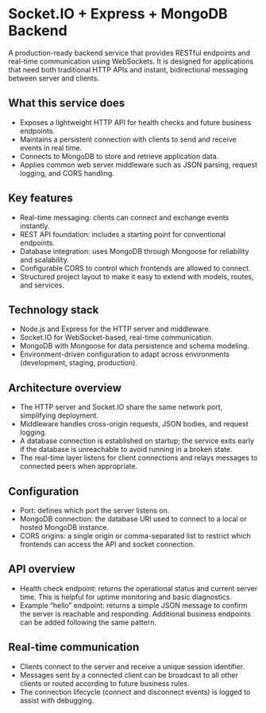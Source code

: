 # Socket.IO + Express + MongoDB Backend

A production-ready backend service that provides RESTful endpoints and real-time communication using WebSockets. It is designed for applications that need both traditional HTTP APIs and instant, bidirectional messaging between server and clients.

## What this service does
- Exposes a lightweight HTTP API for health checks and future business endpoints.
- Maintains a persistent connection with clients to send and receive events in real time.
- Connects to MongoDB to store and retrieve application data.
- Applies common web server middleware such as JSON parsing, request logging, and CORS handling.

## Key features
- Real-time messaging: clients can connect and exchange events instantly.
- REST API foundation: includes a starting point for conventional endpoints.
- Database integration: uses MongoDB through Mongoose for reliability and scalability.
- Configurable CORS to control which frontends are allowed to connect.
- Structured project layout to make it easy to extend with models, routes, and services.

## Technology stack
- Node.js and Express for the HTTP server and middleware.
- Socket.IO for WebSocket-based, real-time communication.
- MongoDB with Mongoose for data persistence and schema modeling.
- Environment-driven configuration to adapt across environments (development, staging, production).

## Architecture overview
- The HTTP server and Socket.IO share the same network port, simplifying deployment.
- Middleware handles cross-origin requests, JSON bodies, and request logging.
- A database connection is established on startup; the service exits early if the database is unreachable to avoid running in a broken state.
- The real-time layer listens for client connections and relays messages to connected peers when appropriate.

## Configuration
- Port: defines which port the server listens on.
- MongoDB connection: the database URI used to connect to a local or hosted MongoDB instance.
- CORS origins: a single origin or comma-separated list to restrict which frontends can access the API and socket connection.

## API overview
- Health check endpoint: returns the operational status and current server time. This is helpful for uptime monitoring and basic diagnostics.
- Example “hello” endpoint: returns a simple JSON message to confirm the server is reachable and responding. Additional business endpoints can be added following the same pattern.

## Real-time communication
- Clients connect to the server and receive a unique session identifier.
- Messages sent by a connected client can be broadcast to all other clients or routed according to future business rules.
- The connection lifecycle (connect and disconnect events) is logged to assist with debugging.

